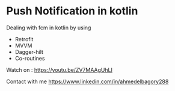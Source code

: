 # Push Notification in kotlin


Dealing with fcm in kotlin by using
- Retrofit
- MVVM
- Dagger-hilt
- Co-routines

Watch on : https://youtu.be/ZV7MAAgUhLI


Contact with me 
https://www.linkedin.com/in/ahmedelbagory288
